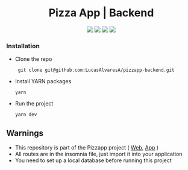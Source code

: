 # <div align="center"> Pizza App | Backend </div>

<div align="center">
    <img src="https://img.shields.io/badge/node.js-6DA55F?style=for-the-badge&logo=node.js&logoColor=white" />
    <img src="https://img.shields.io/badge/express.js-%23404d59.svg?style=for-the-badge&logo=express&logoColor=%2361DAFB" />
    <img src="https://img.shields.io/badge/Prisma-3982CE?style=for-the-badge&logo=Prisma&logoColor=white" />
    <img src="https://img.shields.io/badge/TypeScript-007ACC?style=for-the-badge&logo=typescript&logoColor=white"/>
  
</div>

### Installation

- Clone the repo

       git clone git@github.com:LucasAlvaresA/pizzapp-backend.git
       
- Install YARN packages

      yarn

- Run the project

      yarn dev

## Warnings

- This repository is part of the Pizzapp project ( [Web](https://github.com/LucasAlvaresA/pizzapp-web), [App](https://github.com/LucasAlvaresA/pizzapp) )
- All routes are in the insomnia file, just import it into your application
- You need to set up a local database before running this project
